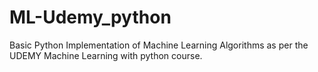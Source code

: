 # ML-Udemy_python

Basic Python Implementation of Machine Learning Algorithms as per the UDEMY Machine Learning with python course.
